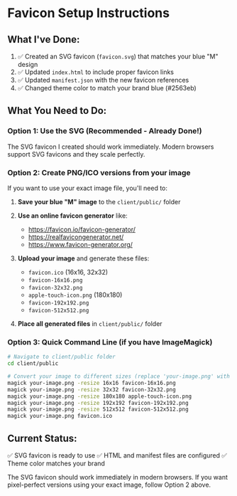 # Favicon Setup Instructions

## What I've Done:
1. ✅ Created an SVG favicon (`favicon.svg`) that matches your blue "M" design
2. ✅ Updated `index.html` to include proper favicon links
3. ✅ Updated `manifest.json` with the new favicon references
4. ✅ Changed theme color to match your brand blue (#2563eb)

## What You Need to Do:

### Option 1: Use the SVG (Recommended - Already Done!)
The SVG favicon I created should work immediately. Modern browsers support SVG favicons and they scale perfectly.

### Option 2: Create PNG/ICO versions from your image
If you want to use your exact image file, you'll need to:

1. **Save your blue "M" image** to the `client/public/` folder
2. **Use an online favicon generator** like:
   - https://favicon.io/favicon-generator/
   - https://realfavicongenerator.net/
   - https://www.favicon-generator.org/

3. **Upload your image** and generate these files:
   - `favicon.ico` (16x16, 32x32)
   - `favicon-16x16.png`
   - `favicon-32x32.png`
   - `apple-touch-icon.png` (180x180)
   - `favicon-192x192.png`
   - `favicon-512x512.png`

4. **Place all generated files** in `client/public/` folder

### Option 3: Quick Command Line (if you have ImageMagick)
```bash
# Navigate to client/public folder
cd client/public

# Convert your image to different sizes (replace 'your-image.png' with your file)
magick your-image.png -resize 16x16 favicon-16x16.png
magick your-image.png -resize 32x32 favicon-32x32.png
magick your-image.png -resize 180x180 apple-touch-icon.png
magick your-image.png -resize 192x192 favicon-192x192.png
magick your-image.png -resize 512x512 favicon-512x512.png
magick your-image.png favicon.ico
```

## Current Status:
✅ SVG favicon is ready to use
✅ HTML and manifest files are configured
✅ Theme color matches your brand

The SVG favicon should work immediately in modern browsers. If you want pixel-perfect versions using your exact image, follow Option 2 above.
